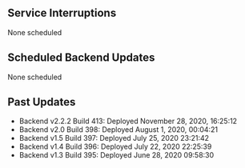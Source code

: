 ## Service Interruptions
None scheduled

## Scheduled Backend Updates
None scheduled

## Past Updates
- Backend v2.2.2 Build 413: Deployed November 28, 2020, 16:25:12
- Backend v2.0 Build 398: Deployed August 1, 2020, 00:04:21
- Backend v1.5 Build 397: Deployed July 25, 2020  23:21:42
- Backend v1.4 Build 396: Deployed July 22, 2020  22:25:39
- Backend v1.3 Build 395: Deployed June 28, 2020  09:58:30


